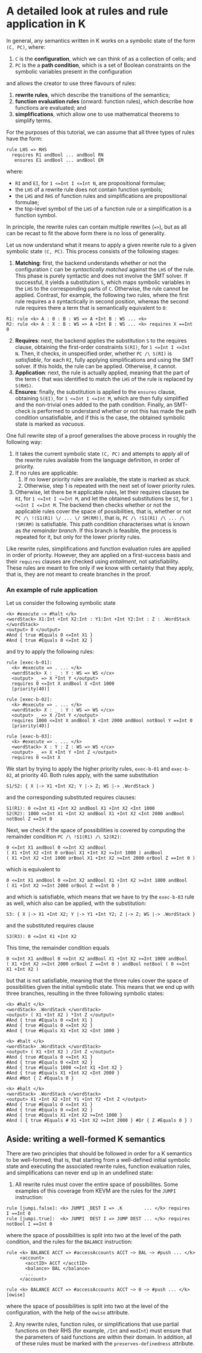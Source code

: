 # A detailed look at rules and rule application in K

In general, any semantics written in K works on a symbolic state of the form `(C, PC)`, where:
1. `C` is the **configuration**, which we can think of as a collection of cells; and
2. `PC` is the a **path condition**, which is a set of Boolean constraints on the symbolic variables present in the configuration

and allows the creator to use three flavours of rules:
1. **rewrite rules**, which describe the transitions of the semantics;
2. **function evaluation rules** (onward: function rules), which describe how functions are evaluated; and
3. **simplifications**, which allow one to use mathematical theorems to simplify terms.

For the purposes of this tutorial, we can assume that all three types of rules have the form:
```k
rule LHS => RHS
  requires R1 andBool ... andBool RN
   ensures E1 andBool ... andBool EM
```
where:
- `RI` and `EI`, for `1 <=Int I <=Int N`, are propositional formulae;
- the `LHS` of a rewrite rule does not contain function symbols;
- the `LHS` and `RHS` of function rules and simplifications are propositional formulae;
- the top-level symbol of the `LHS` of a function rule or a simplification is a function symbol.

In principle, the rewrite rules can contain multiple rewrites (`=>`), but as all can be recast to fit the above form there is no loss of generality.

Let us now understand what it means to apply a given rewrite rule to a given symbolic state `(C, PC)`. This process consists of the following stages:
1. **Matching**: first, the backend understands whether or not the configuration `C` can be *syntactically matched* against the `LHS` of the rule. This phase is purely syntactic and does not involve the SMT solver. If successful, it yields a substitution `S`, which maps symbolic variables in the `LHS` to the corresponding parts of `C`. Otherwise, the rule cannot be applied. Contrast, for example, the following two rules, where the first rule requires a `0` syntactically in second position, whereas the second rule requires there a term that is semantically equivalent to `0`:
```k
R1: rule <k> A : 0 : B : WS => A +Int B : WS ... <k>
R2: rule <k> A : X : B : WS => A +Int B : WS ... <k> requires X ==Int 0
```

2. **Requires**: next, the backend applies the substitution `S` to the requires clause, obtaining the first-order constraints `S(RI)`, for `1 <=Int I <=Int N`. Then, it checks, in unspecified order, whether `PC /\ S(RI)` is *satisfiable*, for each `RI`, fully applying simplifications and using the SMT solver. If this holds, the rule can be applied. Otherwise, it cannot.
3. **Application**: next, the rule is actually applied, meaning that the part of the term `C` that was identified to match the `LHS` of the rule is replaced by `S(RHS)`.
4. **Ensures**: finally, the substitution is applied to the `ensures` clause, obtaining `S(EI)`, for `1 <=Int I <=Int M`, which are then fully simplified and the non-trivial ones added to the path condition. Finally, an SMT-check is performed to understand whether or not this has made the path condition unsatisfiable, and if this is the case, the obtained symbolic state is marked as *vacuous*.

One full rewrite step of a proof generalises the above process in roughly the following way:
1. It takes the current symbolic state `(C, PC)` and attempts to apply all of the rewrite rules available from the language definition, in order of priority.
2. If no rules are applicable:
   1. If no lower priority rules are available, the state is marked as *stuck*.
   2. Otherwise, step 1 is repeated with the next set of lower priority rules.
3. Otherwise, let there be `M` applicable rules, let their requires clauses be `RI`, for `1 <=Int I <=Int M`, and let the obtained substitutions be `SI`, for `1 <=Int I <=Int M`. The backend then checks whether or not the applicable rules cover the space of possibilities, that is, whether or not `PC /\ !(S1(R1) \/ ... \/ SM(RM))`, that is, `PC /\ !S1(R1) /\ ... /\ !SM(RM)` is satisfiable. This path condition characterises what is known as *the remainder branch*. If this branch is feasible, the process is repeated for it, but only for the lower priority rules.

Like rewrite rules, simplifications and function evaluation rules are applied in order of priority. However, they are applied on a first-success basis and their `requires` clauses are checked using *entailment*, not satisfiability. These rules are meant to fire only if we know with certainty that they apply, that is, they are not meant to create branches in the proof.

### An example of rule application

Let us consider the following symbolic state
```k
<k> #execute ~> #halt </k>
<wordStack> X1:Int +Int X2:Int : Y1:Int +Int Y2:Int : Z : .WordStack </wordStack>
<output> 0 </output>
#And { true #Equals 0 <=Int X1 }
#And { true #Equals 0 <=Int X2 }
```
and try to apply the following rules:
```k
rule [exec-b-01]:
  <k> #execute => . ... </k>
  <wordStack> X : _ : Y : WS => WS </cx>
  <output> _ => X *Int Y </output>
  requires 0 <=Int X andBool X <Int 1000
  [priority(40)]

rule [exec-b-02]:
  <k> #execute => . ... </k>
  <wordStack> X : _ : Y : WS => WS </cx>
  <output> _ => X /Int Y </output>
  requires 1000 <=Int X andBool X <Int 2000 andBool notBool Y ==Int 0
  [priority(40)]

rule [exec-b-03]:
  <k> #execute => . ... </k>
  <wordStack> X : Y : Z : WS => WS </cx>
  <output> _ => X +Int Y +Int Z </output>
  requires 0 <=Int X
```

We start by trying to apply the higher priority rules, `exec-b-01` and `exec-b-02`, at priority 40. Both rules apply, with the same substitution
```k
S1/S2: { X |-> X1 +Int X2; Y |-> Z; WS |-> .WordStack }
```
and the corresponding substituted requires clauses:
```k
S1(R1): 0 <=Int X1 +Int X2 andBool X1 +Int X2 <Int 1000
S2(R2): 1000 <=Int X1 +Int X2 andBool X1 +Int X2 <Int 2000 andBool notBool Z ==Int 0
```
Next, we check if the space of possibilities is covered by computing the remainder condition `PC /\ !S1(R1) /\ S2(R2)`:
```k
0 <=Int X1 andBool 0 <=Int X2 andBool
( X1 +Int X2 <Int 0 orBool X1 +Int X2 >=Int 1000 ) andBool
( X1 +Int X2 <Int 1000 orBool X1 +Int X2 >=Int 2000 orBool Z ==Int 0 )
```
which is equivalent to
```k
0 <=Int X1 andBool 0 <=Int X2 andBool X1 +Int X2 >=Int 1000 andBool
( X1 +Int X2 >=Int 2000 orBool Z ==Int 0 )
```
and which is satisfiable, which means that we have to try the `exec-b-03` rule as well, which also can be applied, with the substitution:
```k
S3: { X |-> X1 +Int X2; Y |-> Y1 +Int Y2; Z |-> Z; WS |-> .WordStack }
```
and the substituted requires clause
```k
S3(R3): 0 <=Int X1 +Int X2
```
This time, the remainder condition equals
```k
0 <=Int X1 andBool 0 <=Int X2 andBool X1 +Int X2 >=Int 1000 andBool
( X1 +Int X2 >=Int 2000 orBool Z ==Int 0 ) andBool notBool ( 0 <=Int X1 +Int X2 )
```
but that is not satisfiable, meaning that the three rules cover the space of possibilities given the initial symbolic state. This means that we end up with three branches, resulting in the three following symbolic states:
```k
<k> #halt </k>
<wordStack> .WordStack </wordStack>
<output> ( X1 +Int X2 ) *Int Z </output>
#And { true #Equals 0 <=Int X1 }
#And { true #Equals 0 <=Int X2 }
#And { true #Equals X1 +Int X2 <Int 1000 }

<k> #halt </k>
<wordStack> .WordStack </wordStack>
<output> ( X1 +Int X2 ) /Int Z </output>
#And { true #Equals 0 <=Int X1 }
#And { true #Equals 0 <=Int X2 }
#And { true #Equals 1000 <=Int X1 +Int X2 }
#And { true #Equals X1 +Int X2 <Int 2000 }
#And #Not { Z #Equals 0 }

<k> #halt </k>
<wordStack> .WordStack </wordStack>
<output> X1 +Int X2 +Int Y1 +Int Y2 +Int Z </output>
#And { true #Equals 0 <=Int X1 }
#And { true #Equals 0 <=Int X2 }
#And { true #Equals X1 +Int X2 >=Int 1000 }
#And ( { true #Equals # X1 +Int X2 >=Int 2000 } #Or { Z #Equals 0 } )
```

## Aside: writing a well-formed K semantics

There are two principles that should be followed in order for a K semantics to be well-formed, that is, that starting from a well-defined initial symbolic state and executing the associated rewrite rules, function evaluation rules, and simplifications can never end up in an undefined state:

1. All rewrite rules must cover the entire space of possibilites. Some examples of this coverage from KEVM are the rules for the `JUMPI` instruction:
```k
rule [jumpi.false]: <k> JUMPI _DEST I => .K        ... </k> requires         I ==Int 0
rule [jumpi.true]:  <k> JUMPI  DEST I => JUMP DEST ... </k> requires notBool I ==Int 0
```
where the space of possibilities is split into two at the level of the path condition, and the rules for the `BALANCE` instruction:
```k
rule <k> BALANCE ACCT => #accessAccounts ACCT ~> BAL ~> #push ... </k>
     <account>
       <acctID> ACCT </acctID>
       <balance> BAL </balance>
       ...
     </account>

rule <k> BALANCE ACCT => #accessAccounts ACCT ~> 0 ~> #push ... </k> [owise]
```
where the space of possibilities is split into two at the level of the configuration, with the help of the `owise` attribute.

2. Any rewrite rules, function rules, or simplifications that use partial functions on their RHS (for example, `/Int` and `modInt`) must ensure that the parameters of said functions are within their domain. In addition, all of these rules must be marked with the `preserves-definedness` attribute.